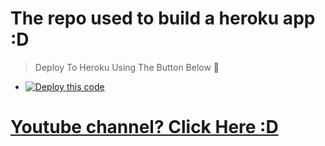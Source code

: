 # The repo used to build a heroku app :D
> Deploy To Heroku Using The Button Below 👀
+ [![Deploy this code](https://www.herokucdn.com/deploy/button.svg)](https://heroku.com/deploy?template=https://github.com/BlackKnight683/Broken-Disc)

# [Youtube channel?  Click Here :D](https://youtube.com/c/BlackKnight683)
